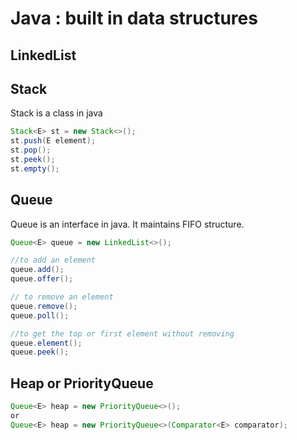 # Java : built in data structures

## LinkedList

## Stack

Stack is a class in java
```java
Stack<E> st = new Stack<>();
st.push(E element);
st.pop();
st.peek();
st.empty();
```

## Queue
Queue is an interface in java. It maintains FIFO structure.
```java
Queue<E> queue = new LinkedList<>();

//to add an element
queue.add();
queue.offer();

// to remove an element
queue.remove();
queue.poll();

//to get the top or first element without removing
queue.element();
queue.peek();
```

## Heap or PriorityQueue
```java
Queue<E> heap = new PriorityQueue<>();
or
Queue<E> heap = new PriorityQueue<>(Comparator<E> comparator);
```




